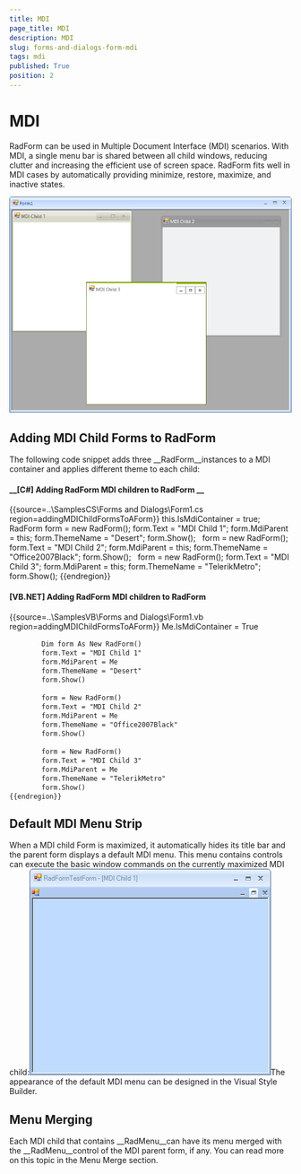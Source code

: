 ```yaml
---
title: MDI
page_title: MDI
description: MDI
slug: forms-and-dialogs-form-mdi
tags: mdi
published: True
position: 2
---
```


# MDI



RadForm can be used in Multiple Document Interface (MDI) scenarios. With MDI, a single menu bar is shared between all child windows, reducing clutter and increasing the efficient use of screen space. RadForm fits well in MDI cases by automatically providing minimize, restore, maximize, and inactive states.

![forms-and-dialogs-form-mdi 001](images/forms-and-dialogs-form-mdi001.png)

## Adding MDI Child Forms to RadForm

The following code snippet adds three __RadForm__instances to a MDI container and applies different theme to each child:

#### __[C#] Adding RadForm MDI children to RadForm __

{{source=..\SamplesCS\Forms and Dialogs\Form1.cs region=addingMDIChildFormsToAForm}}
	            this.IsMdiContainer = true;
	             
	            RadForm form = new RadForm();
	            form.Text = "MDI Child 1";
	            form.MdiParent = this;
	            form.ThemeName = "Desert";
	            form.Show();
	             
	            form = new RadForm();
	            form.Text = "MDI Child 2";
	            form.MdiParent = this;
	            form.ThemeName = "Office2007Black";
	            form.Show();
	             
	            form = new RadForm();
	            form.Text = "MDI Child 3";
	            form.MdiParent = this;
	            form.ThemeName = "TelerikMetro";
	            form.Show();
	{{endregion}}



#### __[VB.NET] Adding RadForm MDI children to RadForm__

{{source=..\SamplesVB\Forms and Dialogs\Form1.vb region=addingMDIChildFormsToAForm}}
	        Me.IsMdiContainer = True
	
	        Dim form As New RadForm()
	        form.Text = "MDI Child 1"
	        form.MdiParent = Me
	        form.ThemeName = "Desert"
	        form.Show()
	
	        form = New RadForm()
	        form.Text = "MDI Child 2"
	        form.MdiParent = Me
	        form.ThemeName = "Office2007Black"
	        form.Show()
	
	        form = New RadForm()
	        form.Text = "MDI Child 3"
	        form.MdiParent = Me
	        form.ThemeName = "TelerikMetro"
	        form.Show()
	{{endregion}}



## Default MDI Menu Strip

When a MDI child Form is maximized, it automatically hides its title bar and the parent form displays a default MDI menu. This menu contains controls can execute the basic window commands on the currently maximized MDI child:![forms-and-dialogs-form-mdi 002](images/forms-and-dialogs-form-mdi002.png)The appearance of the default MDI menu can be designed in the Visual Style Builder.

## Menu Merging

Each MDI child that contains __RadMenu__can have its menu merged with the __RadMenu__control of the MDI parent form, if any. You can read more on this topic in the Menu Merge section.
